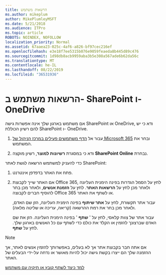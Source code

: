 ```yaml
---
title: הרשאות משתמש
ms.author: mikeplum
author: MikePlumleyMSFT
ms.date: 5/21/2018
ms.audience: ITPro
ms.topic: article
ROBOTS: NOINDEX, NOFOLLOW
localization_priority: Normal
ms.assetid: 67aaea23-025c-4af6-a826-bf97cec216ef
ms.openlocfilehash: e3e18f7ee5315b076e9059feaeda8b445d89c476
ms.sourcegitcommit: 1d98db8acb9959aba3b5e308a567ade6b62da56c
ms.translationtype: MT
ms.contentlocale: he-IL
ms.lasthandoff: 08/22/2019
ms.locfileid: "36531936"
---
```

# <a name="user-permissions-in-sharepoint-and-onedrive"></a>הרשאות משתמש ב- SharePoint ו- OneDrive

אם משתמש בארגון שלך אינה אפשרות גישה SharePoint או OneDrive, ודא כי יש להם רשיון הכוללת SharePoint ו- OneDrive. 
  
1. עבור אל [הדף משתמשים פעילים במרכז הניהול של Microsoft 365](https://portal.office.com/adminportal/home#/users) ובחר את המשתמש. 
    
2. ודא כי במסגרת **רשיונות למוצר**, רשיון מוקצה **SharePoint Online** נבחרת. 
    
 כדי להעניק למשתמש הרשאה לגשת לאתר SharePoint: 
  
1. פתח את האתר בדפדפן אינטרנט.
    
2. אם האתר שייך לקבוצת Office 365, לחץ על הסמל הגדרות בפינה הימנית העליונה ולאחר מכן לחץ על **הרשאות האתר**. לחץ על **הזמנת אנשים**, ולאחר מכן בחר להוסיף חברים לקבוצה Office 365 או לשתף את האתר. 
    
    עבור אתר תקשורת, לחץ על **אתר שיתוף** בפינה הימנית העליונה, הזן שם האדם, ולאחר מכן בחר את רמת ההרשאה (קריאה, עריכה או שליטה מלאה). 
    
    עבור אתר של צוות קלאסי, לחץ על ' **שתף** ' בפינה הימנית העליונה. הזן את שם האדם שברצונך להזמין או הקלד את כולם כדי לשתף עם כל האנשים בארגון שלך. לחץ על **שתף**.
    
> [!NOTE]
> אם אתה חבר בקבוצת אתר אך לא בעלים, באפשרותך להזמין אנשים לאתר, אך ההזמנה שלך הם ייצרו בקשת גישה יכול להיות מאושר או נדחה על-ידי הבעלים של האתר. 
  
[למד כיצד לשתף קובץ או תיקיה עם משתמש](https://go.microsoft.com/fwlink/?linkid=533408)
  

